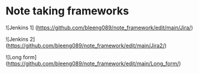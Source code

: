 # Note taking frameworks

![Jenkins 1] (https://github.com/bleeng089/note_framework/edit/main/Jira/)

![Jenkins 2] (https://github.com/bleeng089/note_framework/edit/main/Jira2/)

![Long form] (https://github.com/bleeng089/note_framework/edit/main/Long_form/)


